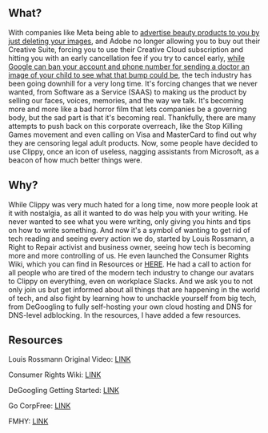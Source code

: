 ## What?
With companies like Meta being able to [advertise beauty products to you by just deleting your images](https://futurism.com/facebook-beauty-targeted-ads), and Adobe no longer allowing you to buy out their Creative Suite, forcing you to use their Creative Cloud subscription and hitting you with an early cancellation fee if you try to cancel early, [while Google can ban your account and phone number for sending a doctor an image of your child to see what that bump could be](https://www.techspot.com/news/95729-google-refuses-reinstate-account-man-after-flagged-medical.html), the tech industry has been going downhill for a very long time. It's forcing changes that we never wanted, from Software as a Service (SAAS) to making us the product by selling our faces, voices, memories, and the way we talk. It's becoming more and more like a bad horror film that lets companies be a governing body, but the sad part is that it's becoming real. Thankfully, there are many attempts to push back on this corporate overreach, like the Stop Killing Games movement and even calling on Visa and MasterCard to find out why they are censoring legal adult products. Now, some people have decided to use Clippy, once an icon of useless, nagging assistants from Microsoft, as a beacon of how much better things were.

## Why?
While Clippy was very much hated for a long time, now more people look at it with nostalgia, as all it wanted to do was help you with your writing. He never wanted to see what you were writing, only giving you hints and tips on how to write something. And now it's a symbol of wanting to get rid of tech reading and seeing every action we do, started by Louis Rossmann, a Right to Repair activist and business owner, seeing how tech is becoming more and more controlling of us. He even launched the Consumer Rights Wiki, which you can find in Resources or [HERE](https://consumerrights.wiki/). He had a call to action for all people who are tired of the modern tech industry to change our avatars to Clippy on everything, even on workplace Slacks. And we ask you to not only join us but get informed about all things that are happening in the world of tech, and also fight by learning how to unchackle yourself from big tech, from DeGoogling to fully self-hosting your own cloud hosting and DNS for DNS-level adblocking. In the resources, I have added a few resources.

## Resources

Louis Rossmann Original Video: [LINK](https://www.youtube.com/watch?v=2_Dtmpe9qaQ)

Consumer Rights Wiki: [LINK](https://consumerrights.wiki/)

DeGoogling Getting Started: [LINK](https://www.reddit.com/r/degoogle/comments/bsa6al/getting_started_why_you_should_degoogle/)

Go CorpFree: [LINK](https://www.reddit.com/r/CorpFree/comments/byxmd1/getting_started_why_you_should_go_corpfree/)

FMHY: [LINK](https://fmhy.pages.dev/)